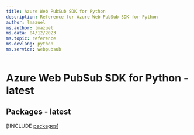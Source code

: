 ```yaml
---
title: Azure Web PubSub SDK for Python
description: Reference for Azure Web PubSub SDK for Python
author: lmazuel
ms.author: lmazuel
ms.data: 04/12/2023
ms.topic: reference
ms.devlang: python
ms.service: webpubsub
---
```

# Azure Web PubSub SDK for Python - latest
## Packages - latest
[!INCLUDE [packages](web-pubsub-index.md)]